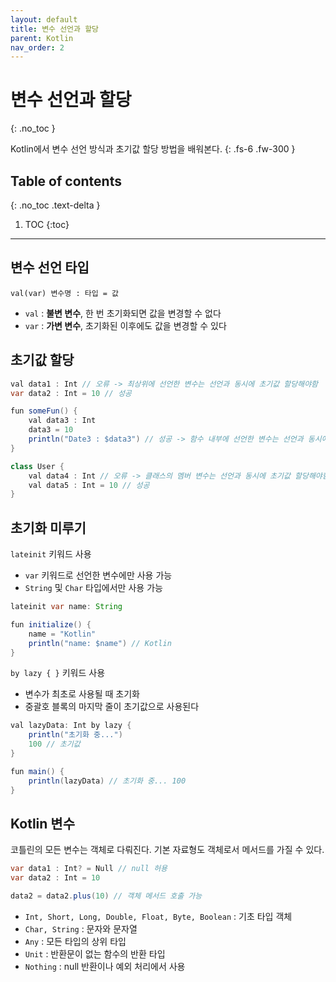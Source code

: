 ```yaml
---
layout: default
title: 변수 선언과 할당
parent: Kotlin
nav_order: 2
---
```


# 변수 선언과 할당
{: .no_toc }

Kotlin에서 변수 선언 방식과 초기값 할당 방법을 배워본다.
{: .fs-6 .fw-300 }

## Table of contents
{: .no_toc .text-delta }

1. TOC
{:toc}

---

## 변수 선언 타입

`val(var) 변수명 : 타입 = 값`

- `val` : **불변 변수**, 한 번 초기화되면 값을 변경할 수 없다
- `var` : **가변 변수**, 초기화된 이후에도 값을 변경할 수 있다

## 초기값 할당

```java
val data1 : Int // 오류 -> 최상위에 선언한 변수는 선언과 동시에 초기값 할당해야함 
var data2 : Int = 10 // 성공 

fun someFun() {
    val data3 : Int 
    data3 = 10 
    println("Date3 : $data3") // 성공 -> 함수 내부에 선언한 변수는 선언과 동시에 할당 안해도됨
}

class User {
    val data4 : Int // 오류 -> 클래스의 멤버 변수는 선언과 동시에 초기값 할당해야함
    val data5 : Int = 10 // 성공 
}
```


## 초기화 미루기 
`lateinit` 키워드 사용 
- `var` 키워드로 선언한 변수에만 사용 가능
- `String` 및 `Char` 타입에서만 사용 가능

```java
lateinit var name: String

fun initialize() {
    name = "Kotlin"
    println("name: $name") // Kotlin
}
```

`by lazy { }` 키워드 사용 
- 변수가 최초로 사용될 때 초기화
- 중괄호 블록의 마지막 줄이 초기값으로 사용된다

```java
val lazyData: Int by lazy {
    println("초기화 중...")
    100 // 초기값
}

fun main() {
    println(lazyData) // 초기화 중... 100
}
```

## Kotlin 변수 

코틀린의 모든 변수는 객체로 다뤄진다. 기본 자료형도 객체로서 메서드를 가질 수 있다.

```java
var data1 : Int? = Null // null 허용
var data2 : Int = 10 

data2 = data2.plus(10) // 객체 메서드 호출 가능
```

- `Int, Short, Long, Double, Float, Byte, Boolean` : 기초 타입 객체 
- `Char, String` : 문자와 문자열 
- `Any` : 모든 타입의 상위 타입
- `Unit` : 반환문이 없는 함수의 반환 타입
- `Nothing` : null 반환이나 예외 처리에서 사용